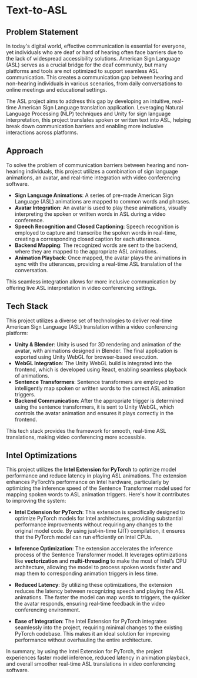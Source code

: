 # Text-to-ASL

## Problem Statement

In today's digital world, effective communication is essential for everyone, yet individuals who are deaf or hard of hearing often face barriers due to the lack of widespread accessibility solutions. American Sign Language (ASL) serves as a crucial bridge for the deaf community, but many platforms and tools are not optimized to support seamless ASL communication. This creates a communication gap between hearing and non-hearing individuals in various scenarios, from daily conversations to online meetings and educational settings.

The ASL project aims to address this gap by developing an intuitive, real-time American Sign Language translation application. Leveraging Natural Language Processing (NLP) techniques and Unity for sign language interpretation, this project translates spoken or written text into ASL, helping break down communication barriers and enabling more inclusive interactions across platforms.

## Approach

To solve the problem of communication barriers between hearing and non-hearing individuals, this project utilizes a combination of sign language animations, an avatar, and real-time integration with video conferencing software.

- **Sign Language Animations**: A series of pre-made American Sign Language (ASL) animations are mapped to common words and phrases.
- **Avatar Integration**: An avatar is used to play these animations, visually interpreting the spoken or written words in ASL during a video conference.
- **Speech Recognition and Closed Captioning**: Speech recognition is employed to capture and transcribe the spoken words in real-time, creating a corresponding closed caption for each utterance.
- **Backend Mapping**: The recognized words are sent to the backend, where they are mapped to the appropriate ASL animations.
- **Animation Playback**: Once mapped, the avatar plays the animations in sync with the utterances, providing a real-time ASL translation of the conversation.

This seamless integration allows for more inclusive communication by offering live ASL interpretation in video conferencing settings.

## Tech Stack

This project utilizes a diverse set of technologies to deliver real-time American Sign Language (ASL) translation within a video conferencing platform:

- **Unity & Blender**: Unity is used for 3D rendering and animation of the avatar, with animations designed in Blender. The final application is exported using Unity WebGL for browser-based execution.
- **WebGL Integration**: The Unity WebGL build is integrated into the frontend, which is developed using React, enabling seamless playback of animations.
- **Sentence Transformers**: Sentence transformers are employed to intelligently map spoken or written words to the correct ASL animation triggers.
- **Backend Communication**: After the appropriate trigger is determined using the sentence transformers, it is sent to Unity WebGL, which controls the avatar animation and ensures it plays correctly in the frontend.

This tech stack provides the framework for smooth, real-time ASL translations, making video conferencing more accessible.

## Intel Optimizations

This project utilizes the **Intel Extension for PyTorch** to optimize model performance and reduce latency in playing ASL animations. The extension enhances PyTorch’s performance on Intel hardware, particularly by optimizing the inference speed of the Sentence Transformer model used for mapping spoken words to ASL animation triggers. Here's how it contributes to improving the system:

- **Intel Extension for PyTorch**: This extension is specifically designed to optimize PyTorch models for Intel architectures, providing substantial performance improvements without requiring any changes to the original model code. By using just-in-time (JIT) compilation, it ensures that the PyTorch model can run efficiently on Intel CPUs.

- **Inference Optimization**: The extension accelerates the inference process of the Sentence Transformer model. It leverages optimizations like **vectorization** and **multi-threading** to make the most of Intel’s CPU architecture, allowing the model to process spoken words faster and map them to corresponding animation triggers in less time.

- **Reduced Latency**: By utilizing these optimizations, the extension reduces the latency between recognizing speech and playing the ASL animations. The faster the model can map words to triggers, the quicker the avatar responds, ensuring real-time feedback in the video conferencing environment.

- **Ease of Integration**: The Intel Extension for PyTorch integrates seamlessly into the project, requiring minimal changes to the existing PyTorch codebase. This makes it an ideal solution for improving performance without overhauling the entire architecture.

In summary, by using the Intel Extension for PyTorch, the project experiences faster model inference, reduced latency in animation playback, and overall smoother real-time ASL translations in video conferencing software.
